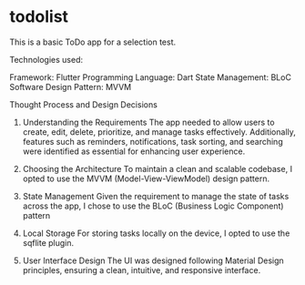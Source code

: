 # todolist

This is a basic ToDo app for a selection test.

Technologies used:

Framework: Flutter
Programming Language: Dart
State Management: BLoC
Software Design Pattern: MVVM

Thought Process and Design Decisions

1. Understanding the Requirements
  The app needed to allow users to create, edit, delete, prioritize, and manage tasks effectively. Additionally, features such as reminders, notifications, task sorting, and searching were 
  identified as essential for enhancing user experience.

2. Choosing the Architecture
   To maintain a clean and scalable codebase, I opted to use the MVVM (Model-View-ViewModel) design pattern.

3. State Management
   Given the requirement to manage the state of tasks across the app, I chose to use the BLoC (Business Logic Component) pattern
   
5. Local Storage
   For storing tasks locally on the device, I opted to use the sqflite plugin.

6. User Interface Design
   The UI was designed following Material Design principles, ensuring a clean, intuitive, and responsive interface.

